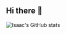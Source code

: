 ## Hi there 👋

![Isaac's GitHub stats](https://github-readme-stats.vercel.app/api?username=IsaacMartinn&show_icons=true&theme=dark)

<!--
**IsaacMartinn/IsaacMartinn** is a ✨ _special_ ✨ repository because its `README.md` (this file) appears on your GitHub profile.

Here are some ideas to get you started:

- 🔭 I’m currently working on ...
- 🌱 I’m currently learning ...
- 👯 I’m looking to collaborate on ...
- 🤔 I’m looking for help with ...
- 💬 Ask me about ...
- 📫 How to reach me: ...
- 😄 Pronouns: ...
- ⚡ Fun fact: ...
-->
